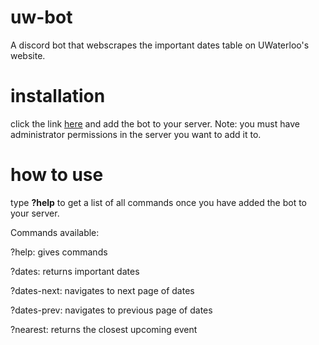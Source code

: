 # uw-bot
A discord bot that webscrapes the important dates table on UWaterloo's website.

# installation
click the link <a href='https://discord.com/api/oauth2/authorize?client_id=793716452116660264&permissions=522304&scope=bot'> here</a> and add the bot to your server. Note: you must have administrator permissions in the server you want to add it to.

# how to use
type **?help** to get a list of all commands once you have added the bot to your server. 

Commands available:

?help: gives commands

?dates: returns important dates

?dates-next: navigates to next page of dates

?dates-prev: navigates to previous page of dates

?nearest: returns the closest upcoming event
